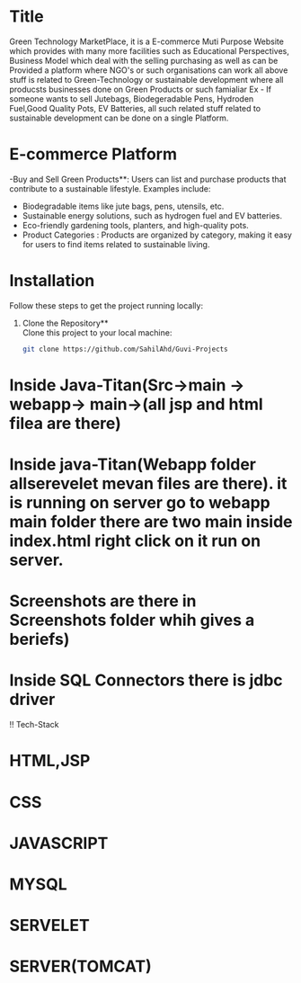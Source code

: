 # Title
Green Technology MarketPlace, it is a E-commerce Muti Purpose Website which provides with many more facilities such as Educational Perspectives,
Business Model which deal with the selling purchasing as well as can be Provided a platform where NGO's or such organisations can work 
all above stuff is related to Green-Technology or sustainable development where all producsts businesses done on Green Products or such famialiar
Ex - If someone wants to sell Jutebags, Biodegeradable Pens, Hydroden Fuel,Good Quality Pots, EV Batteries, all such related stuff related to
sustainable development can be done on a single Platform.

# E-commerce Platform
-Buy and Sell Green Products**: Users can list and purchase products that contribute to a sustainable lifestyle. Examples include:
- Biodegradable items like jute bags, pens, utensils, etc.
- Sustainable energy solutions, such as hydrogen fuel and EV batteries.
- Eco-friendly gardening tools, planters, and high-quality pots.
- Product Categories : Products are organized by category, making it easy for users to find items related to sustainable living.
  
# Installation
Follow these steps to get the project running locally:
1. Clone the Repository**  
   Clone this project to your local machine:
   ```bash
   git clone https://github.com/SahilAhd/Guvi-Projects

# Inside Java-Titan(Src->main -> webapp-> main->(all jsp and html filea are there)
# Inside java-Titan(Webapp folder allserevelet mevan files are there). it is running on server go to webapp main folder there are two main inside index.html right click on it run on server.
# Screenshots are there in Screenshots folder whih gives a beriefs) 
# Inside SQL Connectors there is jdbc driver


!! Tech-Stack

# HTML,JSP
# CSS
# JAVASCRIPT
# MYSQL
# SERVELET
# SERVER(TOMCAT)
